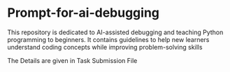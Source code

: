 # Prompt-for-ai-debugging
This repository is dedicated to AI-assisted debugging and teaching Python programming to beginners. It contains guidelines to help new learners understand coding concepts while improving problem-solving skills


The Details are given in Task Submission File
